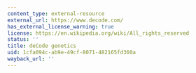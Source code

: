 ```yaml
---
content_type: external-resource
external_url: https://www.decode.com/
has_external_license_warning: true
license: https://en.wikipedia.org/wiki/All_rights_reserved
status: ''
title: deCode genetics
uid: 1cfa094c-ab9e-49cf-8071-482165fd360a
wayback_url: ''
---
```

